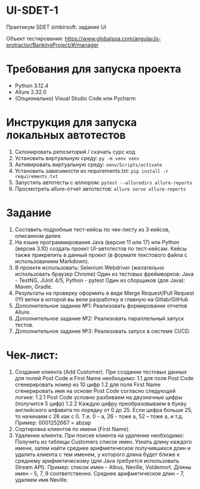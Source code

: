 # UI-SDET-1
Практикум SDET simbirsoft: задание UI

Объект тестирования:
https://www.globalsqa.com/angularJs-protractor/BankingProject/#/manager
# Требования для запуска проекта
  - Python 3.12.4
  - Allure 2.32.0
  - (Опционально) Visual Studio Code или Pycharm

# Инструкция для запуска локальных автотестов
  1. Склонировать репозиторий / скачать сурс код
  3. Установить виртуальную среду: `py -m venv venv`
  4. Активировать виртуальную среду: `venv/Scripts/activate`
  5. Установить зависимости из requirements.txt: `pip install -r requirements.txt`
  6. Запустить автотесты c аллюром: `pytest --alluredirs allure-reports`
  7. Просмотреть allure-отчет автотестов: `allure serve allure-reports`

# Задание
  1. Составить подробные тест-кейсы по чек-листу из 3 кейсов, описанном далее.
  2. На языке программирования Java (версия 11 или 17) или Python (версия 3.10) создать
  проект UI-автотестов по тест-кейсам. Кейсы также прикрепить в данный проект (в формате
  текстового файла с использованием Markdown).
  3. В проекте использовать:
    Selenium Webdriver (желательно использовать браузер Chrome)
    Один из тестовых фреймворков: Java - TestNG, JUnit 4/5, Python - pytest
    Один из сборщиков (для Java): Maven, Gradle.
  4. Результаты на проверку оформить в виде Merge Request/Pull Request (!!!) ветки в которой
вы вели разработку в главную на Gitlab/GitHub
  5. Дополнительное задание №1: Реализовать формирование отчетов Allure.
  6. Дополнительное задание №2: Реализовать параллельный запуск тестов.
  7. Дополнительное задание №3: Реализовать запуск в системе CI/CD.

# Чек-лист:
  1. Создание клиента (Add Customer).
  При создании тестовых данных для полей Post Code и First Name необходимо:
    1.1 для поля Post Code сгенерировать номер из 10 цифр
    1.2 для поля First Name сгенерировать имя на основе Post Code согласно следующей логике:
     1.2.1 Post Code условно разбиваем на двузначные цифры (получится 5 цифр)
     1.2.2 Каждую цифру преобразовываем в букву английского алфавита по порядку от 0 до 25.
      Если цифра больше 25, то начинаем с 26 как с 0. Т.е. 0 - a, 26 - тоже a, 52 – тоже a, и т.д.
      Пример: 0001252667 = abzap
  3. Сортировка клиентов по имени (First Name).
  4. Удаление клиента.
  При поиске клиента на удаление необходимо:
  Получить из таблицы Customers список имен. Узнать длину каждого имени, затем найти среднее
  арифметическое получившихся длин и удалить клиента с тем именем, у которого длина будет ближе
  к среднему арифметическому (для Java требуется использовать Stream API).
  Пример: список имен - Albus, Neville, Voldemort. Длины имен – 5, 7, 9 соответственно.
  Среднее арифметическое длин – 7, удаляем имя Neville.
